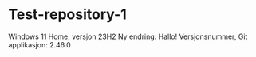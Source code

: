 # Test-repository-1
Windows 11 Home, versjon 23H2
Ny endring: Hallo!
Versjonsnummer, Git applikasjon: 2.46.0